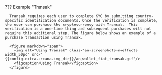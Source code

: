 ??? Example "Transak"

      Transak requires each user to complete KYC by submitting country-specific identification documents. Once the verification is complete, the user can purchase the cryptocurrency with Transak.  This verification is a one-time thing and subsequent purchases will not require this additional step. The figure below shows an example of a purchase transaction using Transak.
      
      <figure markdown="span">
        <img alt="Using Transak" class="an-screenshots-noeffects width_50pc" src="{{config.extra.arcana.img_dir}}/an_wallet_fiat_transak.gif"/>
        <figcaption>Using Transak</figcaption>
      </figure>

<!--
??? Example "Ramp"

      If the fiat on-ramp provider Ramp Network is selected, the Ramp UI pops up displaying all the available currencies for the selected chain in the {{config.extra.arcana.wallet_name}}. 

      <figure markdown="span">
        <img alt="Using Ramp" class="an-screenshots-noeffects width_50pc" src="{{config.extra.arcana.img_dir}}/an_wallet_fiat_rampnetwork.{{config.extra.arcana.img_png}}"/>
        <figcaption>Using Ramp</figcaption>
      </figure>

??? Example "Onramp Money"

      If the {{config.extra.arcana.wallet_name}} user chooses Onramp Money as the provider, the following user interface of the provider takes over and helps the user to load the wallet with the required cryptocurrency.

      <figure markdown="span">
        <img alt="Using Onramp Money" class="an-screenshots-noeffects width_50pc" src="{{config.extra.arcana.img_dir}}/an_wallet_fiat_onramp_money.gif"/>
        <figcaption>Using Onramp Money</figcaption>
      </figure>
-->